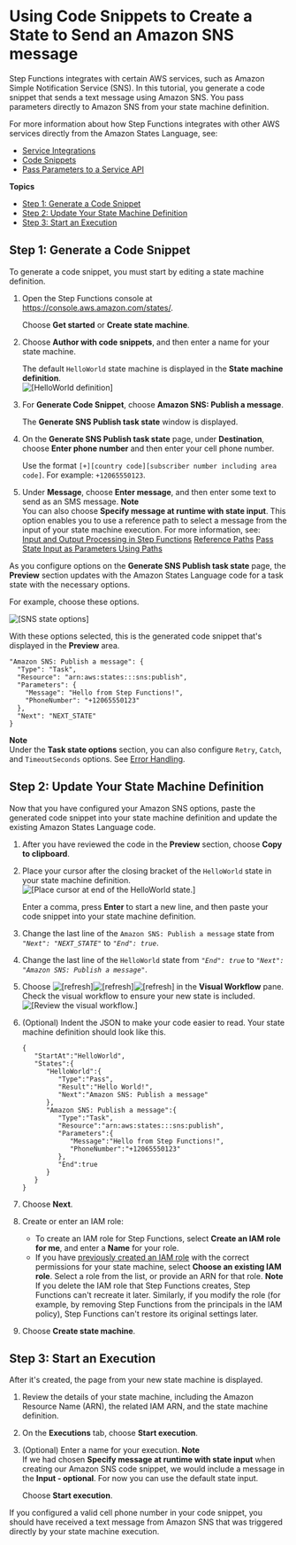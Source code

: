 # Using Code Snippets to Create a State to Send an Amazon SNS message<a name="tutorial-code-snippet"></a>

Step Functions integrates with certain AWS services, such as Amazon Simple Notification Service \(SNS\)\. In this tutorial, you generate a code snippet that sends a text message using Amazon SNS\. You pass parameters directly to Amazon SNS from your state machine definition\.

For more information about how Step Functions integrates with other AWS services directly from the Amazon States Language, see:
+ [Service Integrations](concepts-service-integrations.md)
+ [Code Snippets](concepts-code-snippets.md)
+ [Pass Parameters to a Service API](connect-parameters.md)

**Topics**
+ [Step 1: Generate a Code Snippet](#tutorial-code-snippet-1)
+ [Step 2: Update Your State Machine Definition](#tutorial-code-snippet-2)
+ [Step 3: Start an Execution](#tutorial-code-snippet-3)

## Step 1: Generate a Code Snippet<a name="tutorial-code-snippet-1"></a>

To generate a code snippet, you must start by editing a state machine definition\. 

1. Open the Step Functions console at [https://console\.aws\.amazon\.com/states/](https://console.aws.amazon.com/states/)\.

   Choose **Get started** or **Create state machine**\.

1. Choose **Author with code snippets**, and then enter a name for your state machine\.

   The default `HelloWorld` state machine is displayed in the **State machine definition**\.  
![\[HelloWorld definition\]](http://docs.aws.amazon.com/step-functions/latest/dg/images/tutorial-code-snippet-sns.png)

1. For **Generate Code Snippet**, choose **Amazon SNS: Publish a message**\.

   The **Generate SNS Publish task state** window is displayed\.

1. On the **Generate SNS Publish task state** page, under **Destination**, choose **Enter phone number** and then enter your cell phone number\.

   Use the format `[+][country code][subscriber number including area code]`\. For example: `+12065550123`\.

1. Under **Message**, choose **Enter message**, and then enter some text to send as an SMS message\.
**Note**  
You can also choose **Specify message at runtime with state input**\. This option enables you to use a reference path to select a message from the input of your state machine execution\. For more information, see:  
[Input and Output Processing in Step Functions](concepts-input-output-filtering.md)
[Reference Paths](amazon-states-language-input-output-processing.md#amazon-states-language-reference-paths)
[Pass State Input as Parameters Using Paths](connect-parameters.md#connect-parameters-path)

As you configure options on the **Generate SNS Publish task state** page, the **Preview** section updates with the Amazon States Language code for a task state with the necessary options\. 

For example, choose these options\.

![\[SNS state options\]](http://docs.aws.amazon.com/step-functions/latest/dg/images/tutorial-code-snippet-sns-options.png)

With these options selected, this is the generated code snippet that's displayed in the **Preview** area\.

```
"Amazon SNS: Publish a message": {
  "Type": "Task",
  "Resource": "arn:aws:states:::sns:publish",
  "Parameters": {
    "Message": "Hello from Step Functions!",
    "PhoneNumber": "+12065550123"
  },
  "Next": "NEXT_STATE"
}
```

**Note**  
Under the **Task state options** section, you can also configure `Retry`, `Catch`, and `TimeoutSeconds` options\. See [Error Handling](concepts-error-handling.md)\.

## Step 2: Update Your State Machine Definition<a name="tutorial-code-snippet-2"></a>

Now that you have configured your Amazon SNS options, paste the generated code snippet into your state machine definition and update the existing Amazon States Language code\.

1. After you have reviewed the code in the **Preview** section, choose **Copy to clipboard**\.

1. Place your cursor after the closing bracket of the `HelloWorld` state in your state machine definition\.  
![\[Place cursor at end of the HelloWorld state.\]](http://docs.aws.amazon.com/step-functions/latest/dg/images/tutorial-code-snippet-sns-place-cursor.png)

   Enter a comma, press **Enter** to start a new line, and then paste your code snippet into your state machine definition\.

1. Change the last line of the `Amazon SNS: Publish a message` state from *`"Next": "NEXT_STATE"`* to *`"End": true`*\.

1. Change the last line of the `HelloWorld` state from *`"End": true`* to *`"Next": "Amazon SNS: Publish a message"`*\.

1. Choose ![\[refresh\]](http://docs.aws.amazon.com/step-functions/latest/dg/images/tutorial-getting-started-refresh.png)![\[refresh\]](http://docs.aws.amazon.com/step-functions/latest/dg/)![\[refresh\]](http://docs.aws.amazon.com/step-functions/latest/dg/) in the **Visual Workflow** pane\. Check the visual workflow to ensure your new state is included\.  
![\[Review the visual workflow.\]](http://docs.aws.amazon.com/step-functions/latest/dg/images/tutorial-code-snippet-sns-visual-workflow.png)

1. \(Optional\) Indent the JSON to make your code easier to read\. Your state machine definition should look like this\.

   ```
   {  
      "StartAt":"HelloWorld",
      "States":{  
         "HelloWorld":{  
            "Type":"Pass",
            "Result":"Hello World!",
            "Next":"Amazon SNS: Publish a message"
         },
         "Amazon SNS: Publish a message":{  
            "Type":"Task",
            "Resource":"arn:aws:states:::sns:publish",
            "Parameters":{  
               "Message":"Hello from Step Functions!",
               "PhoneNumber":"+12065550123"
            },
            "End":true
         }
      }
   }
   ```

1. Choose **Next**\.

1. Create or enter an IAM role:
   + To create an IAM role for Step Functions, select **Create an IAM role for me**, and enter a **Name** for your role\.
   + If you have [previously created an IAM role](procedure-create-iam-role.md) with the correct permissions for your state machine, select **Choose an existing IAM role**\. Select a role from the list, or provide an ARN for that role\. 
**Note**  
If you delete the IAM role that Step Functions creates, Step Functions can't recreate it later\. Similarly, if you modify the role \(for example, by removing Step Functions from the principals in the IAM policy\), Step Functions can't restore its original settings later\. 

1. Choose **Create state machine**\.

## Step 3: Start an Execution<a name="tutorial-code-snippet-3"></a>

After it's created, the page from your new state machine is displayed\.

1. Review the details of your state machine, including the Amazon Resource Name \(ARN\), the related IAM ARN, and the state machine definition\.

1. On the **Executions** tab, choose **Start execution**\.

1. \(Optional\) Enter a name for your execution\. 
**Note**  
If we had chosen **Specify message at runtime with state input** when creating our Amazon SNS code snippet, we would include a message in the **Input \- optional**\. For now you can use the default state input\.

   Choose **Start execution**\.

If you configured a valid cell phone number in your code snippet, you should have received a text message from Amazon SNS that was triggered directly by your state machine execution\.